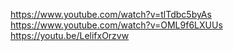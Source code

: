 https://www.youtube.com/watch?v=tlTdbc5byAs
https://www.youtube.com/watch?v=OML9f6LXUUs
https://youtu.be/LelifxOrzvw
